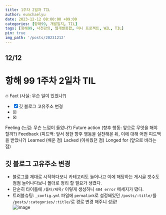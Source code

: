 ```yaml
---
title: 1주차 2일차 TIL
author: eunchaelyu
date: 2023-12-12 08:00:00 +09:00
categories: [항해99, 개발일지, TIL]
tags: [항해99, 사전강의, 웹개발종합, 미니 프로젝트, WIL, TIL]
pin: true
img_path: '/posts/20231212'
---
```


## 12/12
# 항해 99 1주차 2일차 TIL         
🔥 Fact (사실: 무슨 일이 있었나?)    

- [x] 깃 블로그 고유주소 변경         
- [x]     
- [x]     

 Feeling (느낌: 무슨 느낌이 들었나?)
 Future action (향후 행동: 앞으로 무엇을 해야 할까?)
 Feedback (피드백: 앞서 정한 향후 행동을 실천해본 뒤, 이에 대해 어떤 피드백을 받았나?)
 Learned (배운 점)
 Lacked (아쉬웠던 점)
 Longed for (앞으로 바라는 점)



## 깃 블로그 고유주소 변경    
- 블로그를 제대로 시작하다보니 카테고리도 늘어나고 이에 해당하는 게시글 갯수도 점점 늘어나다보니 폴더로 정리 할 필요가 생겼다.    
- 단순히 타이틀에 ``/폴더/제목/`` 이렇게 생성하니 ``404 error`` 메세지가 떴다.     
- 트러블슈팅: ``_config.yml`` 파일에 ``permalink``로 설정돼있던 ``/posts/:title/``를 ``/posts/:categories/:title/``로 경로 변경 해주니 성공!       
![image](https://github.com/eunchaelyu/eunchaelyu.github.io/assets/119996957/213747e2-5f31-4c3b-bf3a-ddc96090dc13)

